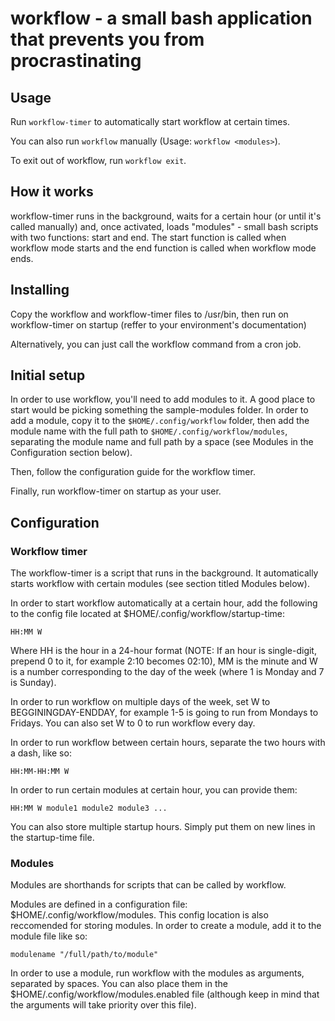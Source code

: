 # workflow - a small bash application that prevents you from procrastinating

## Usage

Run ``workflow-timer`` to automatically start workflow at certain times.

You can also run ``workflow`` manually (Usage: ``workflow <modules>``).

To exit out of workflow, run ``workflow exit``.

## How it works

workflow-timer runs in the background, waits for a certain hour (or until it's called manually) and, once activated, loads "modules" - small bash scripts with two functions: start and end.
The start function is called when workflow mode starts and the end function is called when workflow mode ends.

## Installing

Copy the workflow and workflow-timer files to /usr/bin, then run on workflow-timer on startup (reffer to your environment's documentation)

Alternatively, you can just call the workflow command from a cron job.

## Initial setup

In order to use workflow, you'll need to add modules to it. A good place to start would be picking something the sample-modules folder. In order to add a module, copy it to the ``$HOME/.config/workflow`` folder, then add the module name with the full path to ``$HOME/.config/workflow/modules``, separating the module name and full path by a space (see Modules in the Configuration section below).

Then, follow the configuration guide for the workflow timer.

Finally, run workflow-timer on startup as your user.

## Configuration

### Workflow timer

The workflow-timer is a script that runs in the background. It automatically starts workflow with certain modules (see section titled Modules below).

In order to start workflow automatically at a certain hour, add the following to the config file located at $HOME/.config/workflow/startup-time:

```
HH:MM W
```

Where HH is the hour in a 24-hour format (NOTE: If an hour is single-digit, prepend 0 to it, for example 2:10 becomes 02:10), MM is the minute and W is a number corresponding to the day of the week (where 1 is Monday and 7 is Sunday).

In order to run workflow on multiple days of the week, set W to BEGGININGDAY-ENDDAY, for example 1-5 is going to run from Mondays to Fridays. You can also set W to 0 to run workflow every day.

In order to run workflow between certain hours, separate the two hours with a dash, like so:

```
HH:MM-HH:MM W
```

In order to run certain modules at certain hour, you can provide them:

```
HH:MM W module1 module2 module3 ...
```

You can also store multiple startup hours. Simply put them on new lines in the startup-time file.

### Modules

Modules are shorthands for scripts that can be called by workflow.

Modules are defined in a configuration file: $HOME/.config/workflow/modules. This config location is also reccomended for storing modules. In order to create a module, add it to the module file like so:

```
modulename "/full/path/to/module"
```

In order to use a module, run workflow with the modules as arguments, separated by spaces. You can also place them in the $HOME/.config/workflow/modules.enabled file (although keep in mind that the arguments will take priority over this file).
